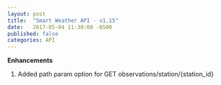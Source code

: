 ```yaml
---
layout: post
title:  "Smart Weather API - v1.15"
date:   2017-05-04 11:30:00 -0500
published: false
categories: API
---
```


**Enhancements**
1. Added path param option for GET observations/station/{station_id}
